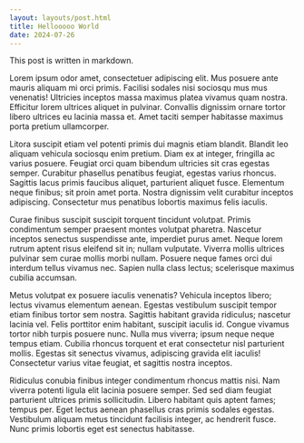 ```yaml
---
layout: layouts/post.html
title: Hellooooo World
date: 2024-07-26
---
```


This post is written in markdown.

Lorem ipsum odor amet, consectetuer adipiscing elit. Mus posuere ante mauris aliquam mi orci primis. Facilisi sodales nisi sociosqu mus mus venenatis! Ultricies inceptos massa maximus platea vivamus quam nostra. Efficitur lorem ultrices aliquet in pulvinar. Convallis dignissim ornare tortor libero ultrices eu lacinia massa et. Amet taciti semper habitasse maximus porta pretium ullamcorper.

Litora suscipit etiam vel potenti primis dui magnis etiam blandit. Blandit leo aliquam vehicula sociosqu enim pretium. Diam ex at integer, fringilla ac varius posuere. Feugiat orci quam bibendum ultricies sit cras egestas semper. Curabitur phasellus penatibus feugiat, egestas varius rhoncus. Sagittis lacus primis faucibus aliquet, parturient aliquet fusce. Elementum neque finibus; sit proin amet porta. Nostra dignissim velit curabitur inceptos adipiscing. Consectetur mus penatibus lobortis maximus felis iaculis.

Curae finibus suscipit suscipit torquent tincidunt volutpat. Primis condimentum semper praesent montes volutpat pharetra. Nascetur inceptos senectus suspendisse ante, imperdiet purus amet. Neque lorem rutrum aptent risus eleifend sit in; nullam vulputate. Viverra mollis ultrices pulvinar sem curae mollis morbi nullam. Posuere neque fames orci dui interdum tellus vivamus nec. Sapien nulla class lectus; scelerisque maximus cubilia accumsan.

Metus volutpat ex posuere iaculis venenatis? Vehicula inceptos libero; lectus vivamus elementum aenean. Egestas vestibulum suscipit tempor etiam finibus tortor sem nostra. Sagittis habitant gravida ridiculus; nascetur lacinia vel. Felis porttitor enim habitant, suscipit iaculis id. Congue vivamus tortor nibh turpis posuere nunc. Nulla mus viverra; ipsum neque neque tempus etiam. Cubilia rhoncus torquent et erat consectetur nisl parturient mollis. Egestas sit senectus vivamus, adipiscing gravida elit iaculis! Consectetur varius vitae feugiat, et sagittis nostra inceptos.

Ridiculus conubia finibus integer condimentum rhoncus mattis nisi. Nam viverra potenti ligula elit lacinia posuere semper. Sed sed diam feugiat parturient ultrices primis sollicitudin. Libero habitant quis aptent fames; tempus per. Eget lectus aenean phasellus cras primis sodales egestas. Vestibulum aliquam metus tincidunt facilisis integer, ac hendrerit fusce. Nunc primis lobortis eget est senectus habitasse.